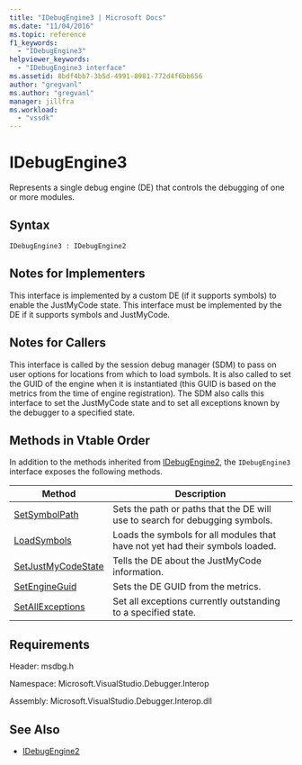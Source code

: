 ```yaml
---
title: "IDebugEngine3 | Microsoft Docs"
ms.date: "11/04/2016"
ms.topic: reference
f1_keywords:
  - "IDebugEngine3"
helpviewer_keywords:
  - "IDebugEngine3 interface"
ms.assetid: 8bdf4bb7-3b5d-4991-8981-772d4f6bb656
author: "gregvanl"
ms.author: "gregvanl"
manager: jillfra
ms.workload:
  - "vssdk"
---
```

# IDebugEngine3
Represents a single debug engine (DE) that controls the debugging of one or more modules.

## Syntax

```
IDebugEngine3 : IDebugEngine2
```

## Notes for Implementers
 This interface is implemented by a custom DE (if it supports symbols) to enable the JustMyCode state. This interface must be implemented by the DE if it supports symbols and JustMyCode.

## Notes for Callers
 This interface is called by the session debug manager (SDM) to pass on user options for locations from which to load symbols. It is also called to set the GUID of the engine when it is instantiated (this GUID is based on the metrics from the time of engine registration). The SDM also calls this interface to set the JustMyCode state and to set all exceptions known by the debugger to a specified state.

## Methods in Vtable Order
 In addition to the methods inherited from [IDebugEngine2](../../../extensibility/debugger/reference/idebugengine2.md), the `IDebugEngine3` interface exposes the following methods.

|Method|Description|
|------------|-----------------|
|[SetSymbolPath](../../../extensibility/debugger/reference/idebugengine3-setsymbolpath.md)|Sets the path or paths that the DE will use to search for debugging symbols.|
|[LoadSymbols](../../../extensibility/debugger/reference/idebugengine3-loadsymbols.md)|Loads the symbols for all modules that have not yet had their symbols loaded.|
|[SetJustMyCodeState](../../../extensibility/debugger/reference/idebugengine3-setjustmycodestate.md)|Tells the DE about the JustMyCode information.|
|[SetEngineGuid](../../../extensibility/debugger/reference/idebugengine3-setengineguid.md)|Sets the DE GUID from the metrics.|
|[SetAllExceptions](../../../extensibility/debugger/reference/idebugengine3-setallexceptions.md)|Set all exceptions currently outstanding to a specified state.|

## Requirements
 Header: msdbg.h

 Namespace: Microsoft.VisualStudio.Debugger.Interop

 Assembly: Microsoft.VisualStudio.Debugger.Interop.dll

## See Also
- [IDebugEngine2](../../../extensibility/debugger/reference/idebugengine2.md)